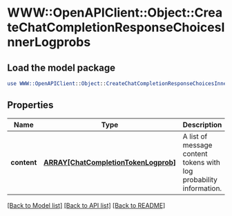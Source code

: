 # WWW::OpenAPIClient::Object::CreateChatCompletionResponseChoicesInnerLogprobs

## Load the model package
```perl
use WWW::OpenAPIClient::Object::CreateChatCompletionResponseChoicesInnerLogprobs;
```

## Properties
Name | Type | Description | Notes
------------ | ------------- | ------------- | -------------
**content** | [**ARRAY[ChatCompletionTokenLogprob]**](ChatCompletionTokenLogprob.md) | A list of message content tokens with log probability information. | 

[[Back to Model list]](../README.md#documentation-for-models) [[Back to API list]](../README.md#documentation-for-api-endpoints) [[Back to README]](../README.md)


